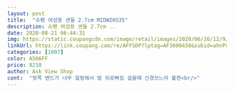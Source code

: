```yaml
---
layout: post 
title:  "슈펜 여성용 샌들 2.7cm MIDW20S35" 
description: 슈펜 여성용 샌들 2.7cm ..
date: 2020-08-21 06:44:31 
img: https://static.coupangcdn.com/image/retail/images/2020/06/26/12/9/f13360d6-a5ab-4d8a-8bc9-2e2d263cd063.jpg 
linkUrl: https://link.coupang.com/re/AFFSDP?lptag=AF3600438&subid=ahnPublicAsk&pageKey=1757103927&itemId=2992615742&vendorItemId=70980911035&traceid=V0-113-4c4cf833920088ba 
categories: [1007] 
color: A566FF 
price: 8210 
author: Ask View Shop 
cont:  "뒷쪽 밴드가 너무 헐렁해서 발 뒤로빠짐 걸을때 신경쓰느라 불편<br/>" 
---
```

